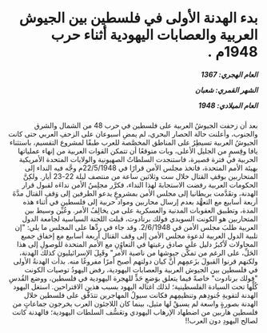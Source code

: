 <h1 dir="rtl">بدء الهدنة الأولى في فلسطين بين الجيوش العربية والعصابات اليهودية أثناء حرب 1948م .</h1>

<h5 dir="rtl">العام الهجري:  1367

الشهر القمري: شعبان

العام الميلادي: 1948</h5>

<p dir="rtl">بعد أن زحفت الجيوشُ العربية على فلسطين في حرب 48 من الشمال والشرق والجنوب، وأعلنت حالة الحصار البحري، لم يمضِ أسبوعان على الزحفِ العربي حتى كانت الجيوشُ العربية تسيطِرُ على المناطق المخصَّصة للعرب طبقًا لمشروع التقسيم، باستثناء يافا وقِسمٍ من الجليل الأعلى، وبات متوقعًا أن تتمكن القوات العربية من إنهاء عملياتها الحربية في فترة قصيرة، فاستنجدت السلطاتُ الصهيونية والولايات المتحدة الأمريكية بهيئة الأمم المتحدة، فاتخذ مجلس الأمن قرارًا في 22/5/1948م وجَّه فيه النداء إلى المتحاربين بوقفِ القتال خلال ست وثلاثين ساعة من منتصف ليلة 22-23 أيار. ولكِنَّ الحكومات العربية رفضت الاستجابةَ لهذا النداء، فكرَّر مجلِسُ الأمن نداءَه لقبول قرار الهدنة، وتقَدَّمت بريطانيا إلى مجلس الأمن بمشروعٍ يدعو الطرفين إلى وَقفِ القتال مدَّةَ أربعة أسابيع مع التعهُّد بعدم إرسال محاربين ومواد حربية إلى فلسطين في أثناء هذه المدة، وتطبيق العقوبات المدنية والعسكرية على من يخالِفُ الأمر. وعُيِّن وسيط بين المتحاربين هو الكونت السويدي فولك برنادوت، قبلت اللجنة السياسية لجامعة الدول العربية طلبَ مجلس الأمن في 2/6/1948. وقد جاء في ردِّها على المجلس ما يلي: "إن تلبية الدول العربية لدعوة مجلس الأمن إلى وقف القتال أربعة أسابيع مع إخفاق جميع المحاولات لَأكبرُ دليل على صادق رغبتها في التعاوُنِ مع الأمم المتحدة للوصولِ إلى هذا الحَلِّ، على الرغم من تمكُّن جيوشها من ناصية الأمر" وقَبِلَ الإسرائيليون كذلك الهدنة، ولكنهم قرنوا القبولَ بزَعمِهم أنَّ كيان دولتهم أصبح أمرًا مفروغًا منه. بدأت الهدنةُ الأولى في فلسطين بين الجيوش العربية والعصابات اليهودية، رفض اليهودُ توصيات الكونت "فولك برنادوت" خاصةً فيما يتعلق بوَضعِ حَدٍّ للهجرة اليهودية في فلسطين، ووضع القُدسِ كُلِّها تحت السيادة الفلسطينية؛ لذلك اغتاله اليهود بسبب هذين الاقتراحين. استغل اليهود الهدنة لتقويةِ جُنودِهم وتنظيمِهم فكانت سيولُ المهاجرين تتدَفَّق على فلسطين خلال الهدنة بصورةٍ واسعة لم يسبقْ لها مثيل، بينما كان اللاجئون العرب يخرجون جماعاتٍ من فلسطين هاربين من اضطهاد الإرهاب اليهودي وتعَسُّف السلطات اليهودية؛ فالهدنة كانت لصالح اليهودِ دون العرب!!</p></br>

